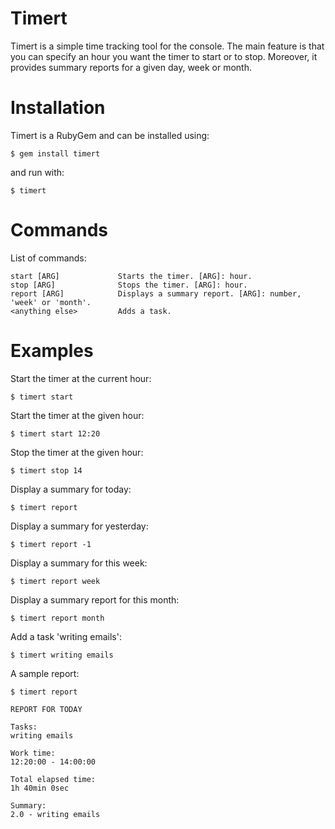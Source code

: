 # Timert

Timert is a simple time tracking tool for the console.
The main feature is that you can specify an hour you want the timer
to start or to stop. Moreover, it provides summary reports for a given day, 
week or month.

# Installation

Timert is a RubyGem and can be installed using:

``` shell
$ gem install timert
```

and run with:

``` shell
$ timert
```

# Commands

List of commands:

``` shell
start [ARG]             Starts the timer. [ARG]: hour.
stop [ARG]              Stops the timer. [ARG]: hour.
report [ARG]            Displays a summary report. [ARG]: number, 'week' or 'month'.
<anything else>         Adds a task.
```

# Examples

Start the timer at the current hour:

``` shell
$ timert start
```


Start the timer at the given hour:

``` shell
$ timert start 12:20      
```


Stop the timer at the given hour:

``` shell
$ timert stop 14
```


Display a summary for today:

``` shell
$ timert report
```

Display a summary for yesterday:

``` shell
$ timert report -1
```


Display a summary for this week:

``` shell
$ timert report week
```


Display a summary report for this month:

``` shell
$ timert report month
```


Add a task 'writing emails':

``` shell
$ timert writing emails
```


A sample report:

``` shell
$ timert report

REPORT FOR TODAY

Tasks:
writing emails

Work time:
12:20:00 - 14:00:00

Total elapsed time:
1h 40min 0sec

Summary:
2.0 - writing emails
```